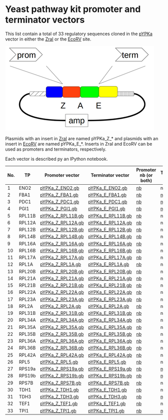 # Yeast pathway kit promoter and terminator vectors

This list contain a total of 33 regulatory sequences
cloned in the [pYPKa](files/pYPKa.gb) vector in either the [ZraI](http://rebase.neb.com/rebase/enz/ZraI.html)
or the [EcoRV](http://rebase.neb.com/rebase/enz/EcoRV.html) site.

![files/pYPK_ZE.png](files/pYPK_ZE.png)

Plasmids with an insert in [ZraI](http://rebase.neb.com/rebase/enz/ZraI.html) are named
pYPKa_Z_* and plasmids with an insert in [EcoRV](http://rebase.neb.com/rebase/enz/EcoRV.html) are named
pYPKa_E_*. Inserts in ZraI and EcoRV can be used as promoters and terminators, respectively.

Each vector is described py an IPython notebook.

| No. | TP     | Promoter vector                        | Terminator vector                      | Promoter nb (or both)       | Terminator nb              |
|-----|--------|----------------------------------------|----------------------------------------|-----------------------------|----------------------------|
| 1   | ENO2   | [pYPKa_Z_ENO2.gb](pYPKa_Z_ENO2.gb)     | [pYPKa_E_ENO2.gb](pYPKa_E_ENO2.gb)     | [nb](pYPKa_E_ENO2.ipynb)    | na                         |
| 2   | FBA1   | [pYPKa_Z_FBA1.gb](pYPKa_Z_FBA1.gb)     | [pYPKa_E_FBA1.gb](pYPKa_E_FBA1.gb)     | [nb](pYPKa_Z_FBA1.ipynb)    | [nb](pYPKa_E_FBA1.ipynb)   |
| 3   | PDC1   | [pYPKa_Z_PDC1.gb](pYPKa_Z_PDC1.gb)     | [pYPKa_E_PDC1.gb](pYPKa_E_PDC1.gb)     | [nb](pYPKa_E_PDC1.ipynb)    | [nb](pYPKa_Z_PDC1.ipynb)   |
| 4   | PGI1   | [pYPKa_Z_PGI1.gb](pYPKa_Z_PGI1.gb)     | [pYPKa_E_PGI1.gb](pYPKa_E_PGI1.gb)     | [nb](pYPKa_Z_PGI1.ipynb)    | [nb](pYPKa_E_PGI1.ipynb)   |
| 5   | RPL11B | [pYPKa_Z_RPL11B.gb](pYPKa_Z_RPL11B.gb) | [pYPKa_E_RPL11B.gb](pYPKa_E_RPL11B.gb) | [nb](pYPKa_ZE_RPL11B.ipynb) | na                         |
| 6   | RPL12A | [pYPKa_Z_RPL12A.gb](pYPKa_Z_RPL12A.gb) | [pYPKa_E_RPL12A.gb](pYPKa_E_RPL12A.gb) | [nb](pYPKa_ZE_RPL12A.ipynb) | na                         |
| 7   | RPL12B | [pYPKa_Z_RPL12B.gb](pYPKa_Z_RPL12B.gb) | [pYPKa_E_RPL12B.gb](pYPKa_E_RPL12B.gb) | [nb](pYPKa_ZE_RPL12B.ipynb) | na                         |
| 8   | RPL14B | [pYPKa_Z_RPL14B.gb](pYPKa_Z_RPL14B.gb) | [pYPKa_E_RPL14B.gb](pYPKa_E_RPL14B.gb) | [nb](pYPKa_ZE_RPL14B.ipynb) | na                         |
| 9   | RPL16A | [pYPKa_Z_RPL16A.gb](pYPKa_Z_RPL16A.gb) | [pYPKa_E_RPL16A.gb](pYPKa_E_RPL16A.gb) | [nb](pYPKa_ZE_RPL16A.ipynb) | na                         |
| 10  | RPL16B | [pYPKa_Z_RPL16B.gb](pYPKa_Z_RPL16B.gb) | [pYPKa_E_RPL16B.gb](pYPKa_E_RPL16B.gb) | [nb](pYPKa_ZE_RPL16B.ipynb) | na                         |
| 11  | RPL17A | [pYPKa_Z_RPL17A.gb](pYPKa_Z_RPL17A.gb) | [pYPKa_E_RPL17A.gb](pYPKa_E_RPL17A.gb) | [nb](pYPKa_ZE_RPL17A.ipynb) | na                         |
| 12  | RPL1A  | [pYPKa_Z_RPL1A.gb](pYPKa_Z_RPL1A.gb)   | [pYPKa_E_RPL1A.gb](pYPKa_E_RPL1A.gb)   | [nb](pYPKa_ZE_RPL1A.ipynb)  | na                         |
| 13  | RPL20B | [pYPKa_Z_RPL20B.gb](pYPKa_Z_RPL20B.gb) | [pYPKa_E_RPL20B.gb](pYPKa_E_RPL20B.gb) | [nb](pYPKa_ZE_RPL20B.ipynb) | na                         |
| 14  | RPL21A | [pYPKa_Z_RPL21A.gb](pYPKa_Z_RPL21A.gb) | [pYPKa_E_RPL21A.gb](pYPKa_E_RPL21A.gb) | [nb](pYPKa_ZE_RPL21A.ipynb) | na                         |
| 15  | RPL21B | [pYPKa_Z_RPL21B.gb](pYPKa_Z_RPL21B.gb) | [pYPKa_E_RPL21B.gb](pYPKa_E_RPL21B.gb) | [nb](pYPKa_ZE_RPL21B.ipynb) | na                         |
| 16  | RPL22A | [pYPKa_Z_RPL22A.gb](pYPKa_Z_RPL22A.gb) | [pYPKa_E_RPL22A.gb](pYPKa_E_RPL22A.gb) | [nb](pYPKa_ZE_RPL22A.ipynb) | na                         |
| 17  | RPL23A | [pYPKa_Z_RPL23A.gb](pYPKa_Z_RPL23A.gb) | [pYPKa_E_RPL23A.gb](pYPKa_E_RPL23A.gb) | [nb](pYPKa_ZE_RPL23A.ipynb) | na                         |
| 18  | RPL2A  | [pYPKa_Z_RPL2A.gb](pYPKa_Z_RPL2A.gb)   | [pYPKa_E_RPL2A.gb](pYPKa_E_RPL2A.gb)   | [nb](pYPKa_ZE_RPL2A.ipynb)  | na                         |
| 19  | RPL31B | [pYPKa_Z_RPL31B.gb](pYPKa_Z_RPL31B.gb) | [pYPKa_E_RPL31B.gb](pYPKa_E_RPL31B.gb) | [nb](pYPKa_ZE_RPL31B.ipynb) | na                         |
| 20  | RPL34A | [pYPKa_Z_RPL34A.gb](pYPKa_Z_RPL34A.gb) | [pYPKa_E_RPL34A.gb](pYPKa_E_RPL34A.gb) | [nb](pYPKa_ZE_RPL34A.ipynb) | na                         |
| 21  | RPL35A | [pYPKa_Z_RPL35A.gb](pYPKa_Z_RPL35A.gb) | [pYPKa_E_RPL35A.gb](pYPKa_E_RPL35A.gb) | [nb](pYPKa_ZE_RPL35A.ipynb) | na                         |
| 22  | RPL35B | [pYPKa_Z_RPL35B.gb](pYPKa_Z_RPL35B.gb) | [pYPKa_E_RPL35B.gb](pYPKa_E_RPL35B.gb) | [nb](pYPKa_ZE_RPL35B.ipynb) | na                         |
| 23  | RPL36A | [pYPKa_Z_RPL36A.gb](pYPKa_Z_RPL36A.gb) | [pYPKa_E_RPL36A.gb](pYPKa_E_RPL36A.gb) | [nb](pYPKa_ZE_RPL36A.ipynb) | na                         |
| 24  | RPL36B | [pYPKa_Z_RPL36B.gb](pYPKa_Z_RPL36B.gb) | [pYPKa_E_RPL36B.gb](pYPKa_E_RPL36B.gb) | [nb](pYPKa_ZE_RPL36B.ipynb) | na                         |
| 25  | RPL42A | [pYPKa_Z_RPL42A.gb](pYPKa_Z_RPL42A.gb) | [pYPKa_E_RPL42A.gb](pYPKa_E_RPL42A.gb) | [nb](pYPKa_ZE_RPL42A.ipynb) | na                         |
| 26  | RPL5   | [pYPKa_Z_RPL5.gb](pYPKa_Z_RPL5.gb)     | [pYPKa_E_RPL5.gb](pYPKa_E_RPL5.gb)     | [nb](pYPKa_ZE_RPL5.ipynb)   | na                         |
| 27  | RPS19a | [pYPKa_Z_RPS19a.gb](pYPKa_Z_RPS19a.gb) | [pYPKa_E_RPS19a.gb](pYPKa_E_RPS19a.gb) | [nb](pYPKa_Z_RPS19a.ipynb)  | [nb](pYPKa_E_RPS19a.ipynb) |
| 28  | RPS19b | [pYPKa_Z_RPS19b.gb](pYPKa_Z_RPS19b.gb) | [pYPKa_E_RPS19b.gb](pYPKa_E_RPS19b.gb) | [nb](pYPKa_E_RPS19b.ipynb)  | [nb](pYPKa_Z_RPS19b.ipynb) |
| 29  | RPS7B  | [pYPKa_Z_RPS7B.gb](pYPKa_Z_RPS7B.gb)   | [pYPKa_E_RPS7B.gb](pYPKa_E_RPS7B.gb)   | [nb](pYPKa_ZE_RPS7B.ipynb)  | na                         |
| 30  | TDH1   | [pYPKa_Z_TDH1.gb](pYPKa_Z_TDH1.gb)     | [pYPKa_E_TDH1.gb](pYPKa_E_TDH1.gb)     | [nb](pYPKa_E_TDH1.ipynb)    | na                         |
| 31  | TDH3   | [pYPKa_Z_TDH3.gb](pYPKa_Z_TDH3.gb)     | [pYPKa_E_TDH3.gb](pYPKa_E_TDH3.gb)     | [nb](pYPKa_E_TDH3.ipynb)    | [nb](pYPKa_Z_TDH3.ipynb)   |
| 32  | TEF1   | [pYPKa_Z_TEF1.gb](pYPKa_Z_TEF1.gb)     | [pYPKa_E_TEF1.gb](pYPKa_E_TEF1.gb)     | [nb](pYPKa_Z_TEF1.ipynb)    | na                         |
| 33  | TPI1   | [pYPKa_Z_TPI1.gb](pYPKa_Z_TPI1.gb)     | [pYPKa_E_TPI1.gb](pYPKa_E_TPI1.gb)     | [nb](pYPKa_E_TPI1.ipynb)    | [nb](pYPKa_Z_TPI1.ipynb)   |